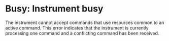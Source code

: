 # Busy: Instrument busy

The instrument cannot accept commands that use resources common to an active command. This error indicates that the instrument is currently processing one command and a conflicting command has been received.
